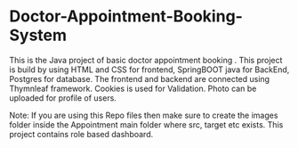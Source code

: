 # Doctor-Appointment-Booking-System
This is the Java project of basic doctor appointment booking . This project is build by using HTML and CSS for frontend, SpringBOOT java for BackEnd, Postgres for database. 
The frontend and backend are connected using Thymnleaf framework.
Cookies  is used for Validation.
Photo can be uploaded for profile of users.


Note: 
If you are using this Repo files then make sure to create the images folder inside the Appointment main folder where src, target etc exists.
This project contains role based dashboard.
